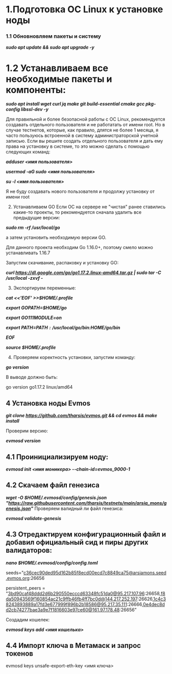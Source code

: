 # 1.Подготовка ОС Linux к установке ноды
### 1.1 Обновновляем пакеты и систему

***sudo apt update && sudo apt upgrade -y***

# 1.2 Устанавливаем все необходимые пакеты и компоненты:

***sudo apt install wget curl jq make git build-essential cmake gcc pkg-config libssl-dev -y***

Для правильной и более безопасной работы с ОС Linux, рекомендуется создавать отдельного пользователя и не работатать от имени root. Но в случае тестнетов, которые, как правило, длятся не более 1 месяца, я часто пользуюсь встроенной в систему администраторской учетной записью. Если вы решите создать отдельного пользователя и дать ему права на установку в системе, то это можно сделать с помощью следующих команд:

***adduser <имя пользователя>***

***usermod -aG sudo <имя пользователя>***

***su -l <имя пользователя>***

Я не буду создавать нового пользователя и продолжу установку от имени root

2. Устанавливаем GO
Если ОС на сервере не "чистая" ранее ставились какие-то проекты, то рекомендуется сначала удалить все предыдущие версии:

***sudo rm -rf /usr/local/go***

а затем установить необходимую версии GO.

Для данного проекта необходим Go 1.16.0+, поэтому смело можно устанавливать 1.16.7

Запустим скачивание, распаковку и установку GO:

***curl https://dl.google.com/go/go1.17.2.linux-amd64.tar.gz | sudo tar -C /usr/local -zxvf -***

3. Экспортируем переменные:

***cat <<'EOF' >>$HOME/.profile***

***export GOPATH=$HOME/go***

***export GO111MODULE=on***

***export PATH=$PATH:/usr/local/go/bin:$HOME/go/bin***

***EOF***

***source $HOME/.profile***

4. Проверяем коректность установки, запустим команду:

***go version***

В выводе должно быть:

go version go1.17.2 linux/amd64

## 4 Установка ноды Evmos
***git clone https://github.com/tharsis/evmos.git && cd evmos && make install***

Проверим версию:

***evmosd version***

## 4.1 Проинициализируем ноду:

***evmosd init <имя моникера> --chain-id=evmos_9000-1***

## 4.2 Скачаем файл генезиса

***wget -O $HOME/.evmosd/config/genesis.json "https://raw.githubusercontent.com/tharsis/testnets/main/arsia_mons/genesis.json"***
Проверяем валидный ли файл генезиса:

***evmosd validate-genesis***

## 4.3 Отредактируем конфигурационный файл и добавил официальный сид и пиры других валидаторов:

***nano $HOME/.evmosd/config/config.toml***

seeds="c36cec90ded95d162b85f8ecd00ecd7c8849ca75@arsiamons.seed.evmos.org:26656

persistent_peers = "3bd90caf48ddd2d6b290550ecccd63348fc51da0@95.217.107.96:26658,f8da50943569f160854ac21c9ffb46fb4ff7bc0d@144.217.252.197:26626,1c4c38243893889a17fd3e677999f896b2b18586@95.217.35.111:26666,0e4dec8dd2cb74277bae3a9e7f1816603e97ce60@161.97.178.48:26656"

Создадим кошелек:

***evmosd keys add <имя кошелька>***

## 4.4 Импорт ключа в Метамаск и запрос токенов

evmosd keys unsafe-export-eth-key <имя ключа>
